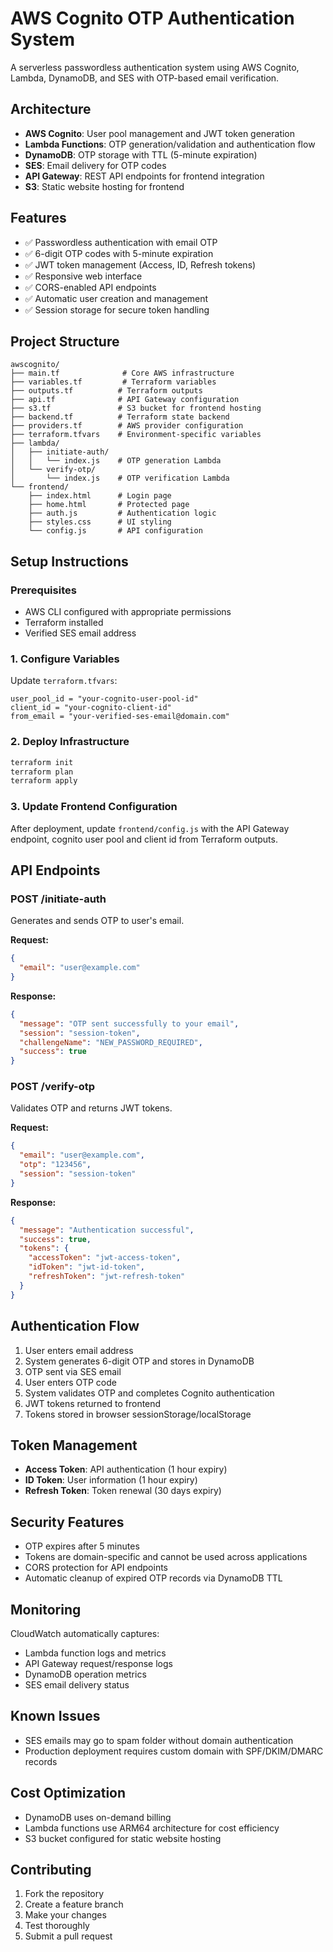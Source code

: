 # AWS Cognito OTP Authentication System

A serverless passwordless authentication system using AWS Cognito, Lambda, DynamoDB, and SES with OTP-based email verification.

## Architecture

- **AWS Cognito**: User pool management and JWT token generation
- **Lambda Functions**: OTP generation/validation and authentication flow
- **DynamoDB**: OTP storage with TTL (5-minute expiration)
- **SES**: Email delivery for OTP codes
- **API Gateway**: REST API endpoints for frontend integration
- **S3**: Static website hosting for frontend

## Features

- ✅ Passwordless authentication with email OTP
- ✅ 6-digit OTP codes with 5-minute expiration
- ✅ JWT token management (Access, ID, Refresh tokens)
- ✅ Responsive web interface
- ✅ CORS-enabled API endpoints
- ✅ Automatic user creation and management
- ✅ Session storage for secure token handling

## Project Structure

```
awscognito/
├── main.tf              # Core AWS infrastructure
├── variables.tf         # Terraform variables
├── outputs.tf          # Terraform outputs
├── api.tf              # API Gateway configuration
├── s3.tf               # S3 bucket for frontend hosting
├── backend.tf          # Terraform state backend
├── providers.tf        # AWS provider configuration
├── terraform.tfvars    # Environment-specific variables
├── lambda/
│   ├── initiate-auth/
│   │   └── index.js    # OTP generation Lambda
│   └── verify-otp/
│       └── index.js    # OTP verification Lambda
└── frontend/
    ├── index.html      # Login page
    ├── home.html       # Protected page
    ├── auth.js         # Authentication logic
    ├── styles.css      # UI styling
    └── config.js       # API configuration
```

## Setup Instructions

### Prerequisites

- AWS CLI configured with appropriate permissions
- Terraform installed
- Verified SES email address

### 1. Configure Variables

Update `terraform.tfvars`:
```hcl
user_pool_id = "your-cognito-user-pool-id"
client_id = "your-cognito-client-id"
from_email = "your-verified-ses-email@domain.com"
```

### 2. Deploy Infrastructure

```bash
terraform init
terraform plan
terraform apply
```

### 3. Update Frontend Configuration

After deployment, update `frontend/config.js` with the API Gateway endpoint, cognito user pool and client id from Terraform outputs.

## API Endpoints

### POST /initiate-auth
Generates and sends OTP to user's email.

**Request:**
```json
{
  "email": "user@example.com"
}
```

**Response:**
```json
{
  "message": "OTP sent successfully to your email",
  "session": "session-token",
  "challengeName": "NEW_PASSWORD_REQUIRED",
  "success": true
}
```

### POST /verify-otp
Validates OTP and returns JWT tokens.

**Request:**
```json
{
  "email": "user@example.com",
  "otp": "123456",
  "session": "session-token"
}
```

**Response:**
```json
{
  "message": "Authentication successful",
  "success": true,
  "tokens": {
    "accessToken": "jwt-access-token",
    "idToken": "jwt-id-token",
    "refreshToken": "jwt-refresh-token"
  }
}
```

## Authentication Flow

1. User enters email address
2. System generates 6-digit OTP and stores in DynamoDB
3. OTP sent via SES email
4. User enters OTP code
5. System validates OTP and completes Cognito authentication
6. JWT tokens returned to frontend
7. Tokens stored in browser sessionStorage/localStorage

## Token Management

- **Access Token**: API authentication (1 hour expiry)
- **ID Token**: User information (1 hour expiry)
- **Refresh Token**: Token renewal (30 days expiry)

## Security Features

- OTP expires after 5 minutes
- Tokens are domain-specific and cannot be used across applications
- CORS protection for API endpoints
- Automatic cleanup of expired OTP records via DynamoDB TTL

## Monitoring

CloudWatch automatically captures:
- Lambda function logs and metrics
- API Gateway request/response logs
- DynamoDB operation metrics
- SES email delivery status

## Known Issues

- SES emails may go to spam folder without domain authentication
- Production deployment requires custom domain with SPF/DKIM/DMARC records

## Cost Optimization

- DynamoDB uses on-demand billing
- Lambda functions use ARM64 architecture for cost efficiency
- S3 bucket configured for static website hosting

## Contributing

1. Fork the repository
2. Create a feature branch
3. Make your changes
4. Test thoroughly
5. Submit a pull request
